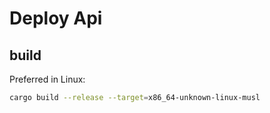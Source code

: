 # Deploy Api

## build
Preferred in Linux:
``` bash
cargo build --release --target=x86_64-unknown-linux-musl
```
